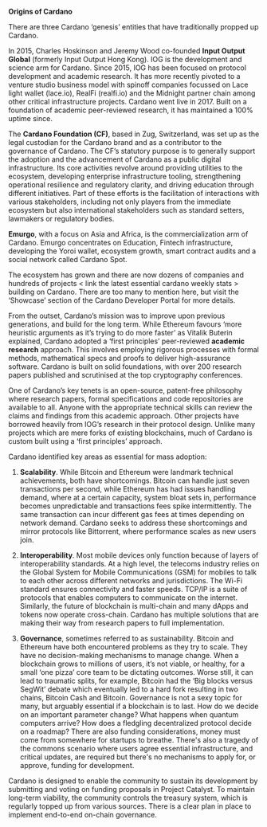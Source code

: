 **Origins of Cardano**

There are three Cardano ‘genesis’ entities that have traditionally propped up Cardano. 

In 2015, Charles Hoskinson and Jeremy Wood co-founded **Input Output Global** (formerly Input Output Hong Kong). IOG is the development and science arm for Cardano. Since 2015, IOG has been focused on protocol development and academic research. It has more recently pivoted to a venture studio business model with spinoff companies focussed on Lace light wallet (lace.io), RealFi (realfi.io) and the Midnight partner chain among other critical infrastructure projects. Cardano went live in 2017. Built on a foundation of academic peer-reviewed research, it has maintained a 100% uptime since. 

The **Cardano Foundation (CF)**, based in Zug, Switzerland, was set up as the legal custodian for the Cardano brand and as a contributor to the governance of Cardano. The CF’s statutory purpose is to generally support the adoption and the advancement of Cardano as a public digital infrastructure. Its core activities revolve around providing utilities to the ecosystem, developing enterprise infrastructure tooling, strengthening operational resilience and regulatory clarity, and driving education through different initiatives. Part of these efforts is the facilitation of interactions with various stakeholders, including not only players from the immediate ecosystem but also international stakeholders such as standard setters, lawmakers or regulatory bodies.

**Emurgo**, with a focus on Asia and Africa, is the commercialization arm of Cardano. Emurgo concentrates on Education, Fintech infrastructure, developing the Yoroi wallet, ecosystem growth, smart contract audits and a social network called Cardano Spot. 

The ecosystem has grown and there are now dozens of companies and hundreds of projects < link the latest essential cardano weekly stats > building on Cardano. There are too many to mention here, but visit the ‘Showcase’ section of the Cardano Developer Portal for more details.

From the outset, Cardano’s mission was to improve upon previous generations, and build for the long term. While Ethereum favours ‘more heuristic arguments as it’s trying to do more faster’ as Vitalik Buterin explained, Cardano adopted a ‘first principles’ peer-reviewed **academic research** approach. This involves employing rigorous processes with formal methods, mathematical specs and proofs to deliver high-assurance software. Cardano is built on solid foundations, with over 200 research papers published and scrutinised at the top cryptography conferences.

One of Cardano’s key tenets is an open-source, patent-free philosophy where research papers, formal specifications and code repositories are available to all. Anyone with the appropriate technical skills can review the claims and findings from this academic approach. Other projects have borrowed heavily from IOG’s research in their protocol design. Unlike many projects which are mere forks of existing blockchains, much of Cardano is custom built using a ‘first principles’ approach.

Cardano identified key areas as essential for mass adoption:  

1) **Scalability**. While Bitcoin and Ethereum were landmark technical achievements, both have shortcomings. Bitcoin can handle just seven transactions per second, while Ethereum has had issues handling demand, where at a certain capacity, system bloat sets in, performance becomes unpredictable and transactions fees spike intermittently. The same transaction can incur different gas fees at times depending on network demand. Cardano seeks to address these shortcomings and mirror protocols like Bittorrent, where performance scales as new users join. 

2) **Interoperability**. Most mobile devices only function because of layers of interoperability standards. At a high level, the telecoms industry relies on the Global System for Mobile Communications (GSM) for mobiles to talk to each other across different networks and jurisdictions. The Wi-Fi standard ensures connectivity and faster speeds. TCP/IP is a suite of protocols that enables computers to communicate on the internet. Similarly, the future of blockchain is multi-chain and many dApps and tokens now operate cross-chain. Cardano has multiple solutions that are making their way from research papers to full implementation.

3) **Governance**, sometimes referred to as sustainability. Bitcoin and Ethereum have both encountered problems as they try to scale. They have no decision-making mechanisms to manage change. When a blockchain grows to millions of users, it’s not viable, or healthy, for a small ‘one pizza’ core team to be dictating outcomes. Worse still, it can lead to traumatic splits, for example, Bitcoin had the ‘Big blocks versus SegWit’ debate which eventually led to a hard fork resulting in two chains, Bitcoin Cash and Bitcoin. Governance is not a sexy topic for many, but arguably essential if a blockchain is to last. How do we decide on an important parameter change? What happens when quantum computers arrive? How does a fledgling decentralized protocol decide on a roadmap? There are also funding considerations, money must come from somewhere for startups to breathe. There's also a tragedy of the commons scenario where users agree essential infrastructure, and critical updates, are required but there's no mechanisms to apply for, or approve, funding for development. 

Cardano is designed to enable the community to sustain its development by submitting and voting on funding proposals in Project Catalyst. To maintain long-term viability, the community controls the treasury system, which is regularly topped up from various sources. There is a clear plan in place to implement end-to-end on-chain governance.

